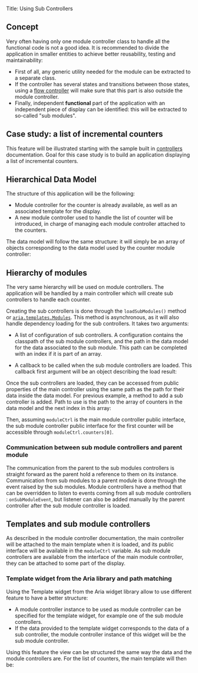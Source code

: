 Title: Using Sub Controllers


## Concept

Very often having only one module controller class to handle all the functional code is not a good idea.
It is recommended to divide the application in smaller entities to achieve better reusability, testing and maintainability:

* First of all, any generic utility needed for the module can be extracted to a separate class.
* If the controller has several states and transitions between those states, using a [flow controller](flow_controllers) will make sure that this part is also outside the module controller.
* Finally, independent **functional** part of the application with an independent piece of display can be identified: this will be extracted to so-called "sub modules".


## Case study: a list of incremental counters

This feature will be illustrated starting with the sample built in [controllers](controllers) documentation. Goal for this case study is to build an application displaying a list of incremental counters.


## Hierarchical Data Model

The structure of this application will be the following:

* Module controller for the counter is already available, as well as an associated template for the display.
* A new module controller used to handle the list of counter will be introduced, in charge of managing each module controller attached to the counters.

The data model will follow the same structure: it will simply be an array of objects corresponding to the data model used by the counter module controller:

<script src='%SNIPPETS_SERVER_URL%/snippets/github.com/ariatemplates/documentation-code/snippets/modules/subcontrollers/MyMainController.js?tag=dataModelStruct&lang=javascript&outdent=true&noheader=true'></script>

## Hierarchy of modules

The very same hierarchy will be used on module controllers. The application will be handled by a main controller which will create sub controllers to handle each counter.

Creating the sub controllers is done through the `loadSubModules()` method or [`aria.templates.Modules`](http://ariatemplates.com/api/#aria.templates.Modules). This method is asynchronous, as it will also handle dependency loading for the sub controllers. It takes two arguments:

* A list of configuration of sub controllers. A configuration contains the classpath of the sub module controllers, and the path in the data model for the data associated to the sub module. This path can be completed with an index if it is part of an array.
* A callback to be called when the sub module controllers are loaded.
  This callback first argument will be an object describing the load result:

  <script src='%SNIPPETS_SERVER_URL%/snippets/github.com/ariatemplates/documentation-code/snippets/modules/subcontrollers/MyMainController.js?tag=loadSubModulesCbSignature&lang=javascript&outdent=true&noheader=true'></script>

Once the sub controllers are loaded, they can be accessed from public properties of the main controller using the same path as the path for their data inside the data model.
For previous example, a method to add a sub controller is added.
Path to use is the path to the array of counters in the data model and the next index in this array:

<script src='%SNIPPETS_SERVER_URL%/snippets/github.com/ariatemplates/documentation-code/snippets/modules/subcontrollers/MyMainController.js?tag=add&lang=javascript&outdent=true'></script>

Then, assuming `moduleCtrl` is the main module controller public interface, the sub module controller public interface for the first counter will be accessible through `moduleCtrl.counters[0]`.


### Communication between sub module controllers and parent module

The communication from the parent to the sub modules controllers is straight forward as the parent hold a reference to them on its instance.
Communication from sub modules to a parent module is done through the event raised by the sub modules.
Module controllers have a method that can be overridden to listen to events coming from all sub module controllers : `onSubModuleEvent`, but listener can also be added manually by the parent controller after the sub module controller is loaded.


## Templates and sub module controllers

As described in the module controller documentation, the main controller will be attached to the main template when it is loaded, and its public interface will be available in the `moduleCtrl` variable. As sub module controllers are available from the interface of the main module controller, they can be attached to some part of the display.

### Template widget from the Aria library and path matching

Using the Template widget from the Aria widget library allow to use different feature to have a better structure:

* A module controller instance to be used as module controller can be specified for the template widget, for example one of the sub module controllers.
* If the data provided to the template widget corresponds to the data of a sub controller, the module controller instance of this widget will be the sub module controller.

Using this feature the view can be structured the same way the data and the module controllers are. For the list of counters, the main template will then be:

<script src='%SNIPPETS_SERVER_URL%/snippets/github.com/ariatemplates/documentation-code/snippets/modules/subcontrollers/MyMainView.tpl?lang=at'></script>

